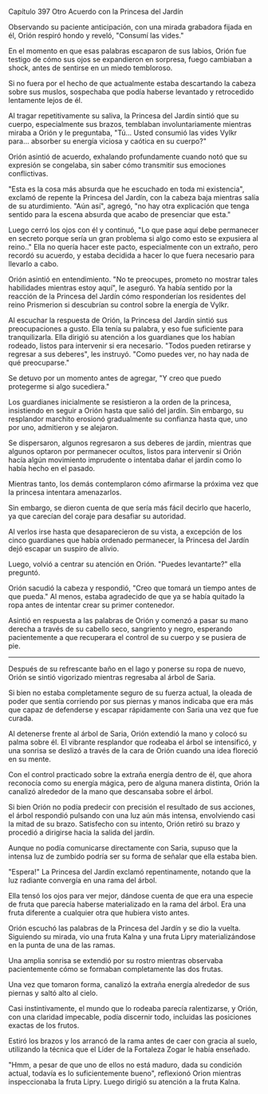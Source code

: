 
Capítulo 397 Otro Acuerdo con la Princesa del Jardín

Observando su paciente anticipación, con una mirada grabadora fijada en él, Orión respiró hondo y reveló, "Consumí las vides."

En el momento en que esas palabras escaparon de sus labios, Orión fue testigo de cómo sus ojos se expandieron en sorpresa, fuego cambiaban a shock, antes de sentirse en un miedo tembloroso.

Si no fuera por el hecho de que actualmente estaba descartando la cabeza sobre sus muslos, sospechaba que podía haberse levantado y retrocedido lentamente lejos de él.

Al tragar repetitivamente su saliva, la Princesa del Jardín sintió que su cuerpo, especialmente sus brazos, temblaban involuntariamente mientras miraba a Orión y le preguntaba, "Tú... Usted consumió las vides Vylkr para... absorber su energía viciosa y caótica en su cuerpo?"

Orión asintió de acuerdo, exhalando profundamente cuando notó que su expresión se congelaba, sin saber cómo transmitir sus emociones conflictivas.

"Esta es la cosa más absurda que he escuchado en toda mi existencia", exclamó de repente la Princesa del Jardín, con la cabeza baja mientras salía de su aturdimiento. "Aún así", agregó, "no hay otra explicación que tenga sentido para la escena absurda que acabo de presenciar que esta."

Luego cerró los ojos con él y continuó, "Lo que pase aquí debe permanecer en secreto porque sería un gran problema si algo como esto se expusiera al reino.." Ella no quería hacer este pacto, especialmente con un extraño, pero recordó su acuerdo, y estaba decidida a hacer lo que fuera necesario para llevarlo a cabo.

Orión asintió en entendimiento. "No te preocupes, prometo no mostrar tales habilidades mientras estoy aquí", le aseguró. Ya había sentido por la reacción de la Princesa del Jardín cómo responderían los residentes del reino Prismerion si descubrían su control sobre la energía de Vylkr.

Al escuchar la respuesta de Orión, la Princesa del Jardín sintió sus preocupaciones a gusto. Ella tenía su palabra, y eso fue suficiente para tranquilizarla. Ella dirigió su atención a los guardianes que los habían rodeado, listos para intervenir si era necesario. "Todos pueden retirarse y regresar a sus deberes", les instruyó. "Como puedes ver, no hay nada de qué preocuparse."

Se detuvo por un momento antes de agregar, "Y creo que puedo protegerme si algo sucediera."

Los guardianes inicialmente se resistieron a la orden de la princesa, insistiendo en seguir a Orión hasta que salió del jardín. Sin embargo, su resplandor marchito erosionó gradualmente su confianza hasta que, uno por uno, admitieron y se alejaron.

Se dispersaron, algunos regresaron a sus deberes de jardín, mientras que algunos optaron por permanecer ocultos, listos para intervenir si Orión hacía algún movimiento imprudente o intentaba dañar el jardín como lo había hecho en el pasado.

Mientras tanto, los demás contemplaron cómo afirmarse la próxima vez que la princesa intentara amenazarlos.

Sin embargo, se dieron cuenta de que sería más fácil decirlo que hacerlo, ya que carecían del coraje para desafiar su autoridad.

Al verlos irse hasta que desaparecieron de su vista, a excepción de los cinco guardianes que había ordenado permanecer, la Princesa del Jardín dejó escapar un suspiro de alivio.

Luego, volvió a centrar su atención en Orión. "Puedes levantarte?" ella preguntó.

Orión sacudió la cabeza y respondió, "Creo que tomará un tiempo antes de que pueda." Al menos, estaba agradecido de que ya se había quitado la ropa antes de intentar crear su primer contenedor.

Asintió en respuesta a las palabras de Orión y comenzó a pasar su mano derecha a través de su cabello seco, sangriento y negro, esperando pacientemente a que recuperara el control de su cuerpo y se pusiera de pie.

---

Después de su refrescante baño en el lago y ponerse su ropa de nuevo, Orión se sintió vigorizado mientras regresaba al árbol de Saria.

Si bien no estaba completamente seguro de su fuerza actual, la oleada de poder que sentía corriendo por sus piernas y manos indicaba que era más que capaz de defenderse y escapar rápidamente con Saria una vez que fue curada.

Al detenerse frente al árbol de Saria, Orión extendió la mano y colocó su palma sobre él. El vibrante resplandor que rodeaba el árbol se intensificó, y una sonrisa se deslizó a través de la cara de Orión cuando una idea floreció en su mente.

Con el control practicado sobre la extraña energía dentro de él, que ahora reconocía como su energía mágica, pero de alguna manera distinta, Orión la canalizó alrededor de la mano que descansaba sobre el árbol.

Si bien Orión no podía predecir con precisión el resultado de sus acciones, el árbol respondió pulsando con una luz aún más intensa, envolviendo casi la mitad de su brazo. Satisfecho con su intento, Orión retiró su brazo y procedió a dirigirse hacia la salida del jardín.

Aunque no podía comunicarse directamente con Saria, supuso que la intensa luz de zumbido podría ser su forma de señalar que ella estaba bien.

"Espera!" La Princesa del Jardín exclamó repentinamente, notando que la luz radiante convergía en una rama del árbol.

Ella tensó los ojos para ver mejor, dándose cuenta de que era una especie de fruta que parecía haberse materializado en la rama del árbol. Era una fruta diferente a cualquier otra que hubiera visto antes.

Orión escuchó las palabras de la Princesa del Jardín y se dio la vuelta. Siguiendo su mirada, vio una fruta Kalna y una fruta Lipry materializándose en la punta de una de las ramas.

Una amplia sonrisa se extendió por su rostro mientras observaba pacientemente cómo se formaban completamente las dos frutas.

Una vez que tomaron forma, canalizó la extraña energía alrededor de sus piernas y saltó alto al cielo.

Casi instintivamente, el mundo que lo rodeaba parecía ralentizarse, y Orión, con una claridad impecable, podía discernir todo, incluidas las posiciones exactas de los frutos.

Estiró los brazos y los arrancó de la rama antes de caer con gracia al suelo, utilizando la técnica que el Líder de la Fortaleza Zogar le había enseñado.

"Hmm, a pesar de que uno de ellos no está maduro, dada su condición actual, todavía es lo suficientemente bueno", reflexionó Orion mientras inspeccionaba la fruta Lipry. Luego dirigió su atención a la fruta Kalna.
